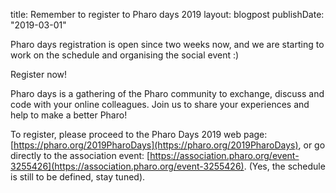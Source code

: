 title: Remember to register to Pharo days 2019layout: blogpostpublishDate: "2019-03-01"Pharo days registration is open since two weeks now, and we are starting to work on the schedule and organising the social event :\)Register now!Pharo days is a gathering of the Pharo community to exchange, discuss and code with your online colleagues. Join us to share your experiences and help to make a better Pharo!To register, please proceed to the Pharo Days 2019 web page: [https://pharo.org/2019PharoDays](https://pharo.org/2019PharoDays), or go directly to the association event: [https://association.pharo.org/event-3255426](https://association.pharo.org/event-3255426).\(Yes, the schedule is still to be defined, stay tuned\).